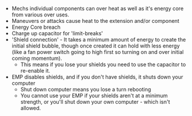 - Mechs individual components can over heat as well as it's energy core from various over uses.
- Maneuvers or attacks cause heat to the extension and/or component 
- Energy Core breach
- Charge up capacitor for 'limit-breaks'
- 'Shield connection' - It takes a minimum amount of energy to create the initial shield bubble, though once created it can hold with less energy (like  a fan power switch going to high first so turning on and over initial coming momentum).
	- This means if you lose your shields you need to use the capacitor to re-enable it.
- EMP disables shields, and if you don't have shields, it shuts down your computer
	- Shut down computer means you lose a turn rebooting
	- You cannot use your EMP if your shields aren't at a minimum strength, or you'll shut down your own computer - which isn't allowed.